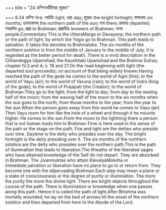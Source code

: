 +++
title = "24 अग्निर्ज्योतिरहः शुक्लः"

+++
8.24 अग्निः fire; ज्योतिः light; अहः day; शुक्लः the bright fortnight;
षण्मासाः six months; उत्तरायणम् the northern path of the sun; तत्र
there; प्रयाताः departed; गच्छन्ति go; ब्रह्म to Brahman; ब्रह्मविदः
knowers of Brahman; जनाः people.Commentary This is the UttaraMarga or
Devayana; the northern path or the path of light; by which the Yogis go
to Brahman. This path leads to salvation. It takes the devotee to
Brahmaloka. The six months of the northern solstice is from the middle
of January to the middle of July. It is regarded as the better period
for death. There is a vivid description in the Chhandogya Upanishad; the
Kaushitaki Upanishad and the Brahma Sutras; chapter IV.3 and 4; ii. 18
and 21.On the road beginning with light (the departed soul proceeds); on
account of that being widely known.Having reached the path of the gods
he comes to the world of Agni (fire); to the world of Vayu (air); to the
world of Varuna (rain); to the world of Indra (king of the gods); to the
world of Prajapati (the Creator); to the world of Brahman.They go to the
light; from the light to day; from day to the waxing half of the moon;
from the waxing half of the moon to the six months when the sun goes to
the north; from those months to the year; from the year to the sun.When
the person goes away from this world he comes to Vayu (air). Then Vayu
room for him like the hole of a wheel and through it he mounts higher.
He comes to the sun.From the moon to the lightning there a person that
is not human leads him to Brahman.Time is here used in the sense of the
path or the stage on the path. Fire and light are the deities who
preside over time. Daytime is the deity who presides over the day. The
bright fortnight is the deity presiding over it. The six months of the
northern solstice are the deity who presides over the northern path.This
is the path of illumination that leads to liberation.The lifreaths of
the liberated sages who have attained knowledge of the Self do not
depart. They are absorbed in Brahman. The Jivanmuktas who attain
KaivalyaMoksha or immediate,salvation or liberation have no place to go
to or return from. They become one with the allpervading Brahman.Each
step may mean a plane or a state of consciousness or the degree of
purity or illumination. The more the purity the more the divine light.
There are bright objects throughout the course of the path. There is
illumination or knowledge when one passes along this path. Hence it is
called the path of light.After Bhishma was mortally wounded; he lay on
the bed of arrows till the onset of the northern solstice and then
departed from here to the Abode of the Lord.
